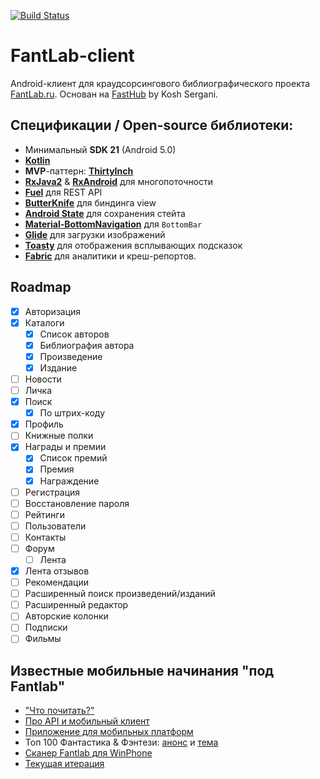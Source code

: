 [![Build Status](https://travis-ci.org/kenrube/FantLab-client.svg?branch=master)](https://travis-ci.org/kenrube/FantLab-client)

# FantLab-client
Android-клиент для краудсорсингового библиографического проекта [FantLab.ru](https://fantlab.ru). Основан на [FastHub](https://github.com/k0shk0sh/FastHub) by Kosh Sergani.

## Спецификации / Open-source библиотеки:
- Минимальный **SDK 21** (Android 5.0)
- [**Kotlin**](https://github.com/JetBrains/kotlin)
- **MVP**-паттерн: [**ThirtyInch**](https://github.com/grandcentrix/ThirtyInch)
- [**RxJava2**](https://github.com/ReactiveX/RxJava) & [**RxAndroid**](https://github.com/ReactiveX/RxAndroid) для многопоточности
- [**Fuel**](https://github.com/kittinunf/Fuel) для REST API
- [**ButterKnife**](https://github.com/JakeWharton/butterknife) для биндинга view
- [**Android State**](https://github.com/evernote/android-state) для сохранения стейта
- [**Material-BottomNavigation**](https://github.com/sephiroth74/Material-BottomNavigation) для `BottomBar`
- [**Glide**](https://github.com/bumptech/glide) для загрузки изображений
- [**Toasty**](https://github.com/GrenderG/Toasty) для отображения всплывающих подсказок
- [**Fabric**](https://fabric.io/kits/android/crashlytics) для аналитики и креш-репортов.

## Roadmap
- [x] Авторизация
- [x] Каталоги
  - [x] Список авторов
  - [x] Библиография автора
  - [x] Произведение
  - [x] Издание
- [ ] Новости
- [ ] Личка
- [x] Поиск
  - [x] По штрих-коду
- [x] Профиль
- [ ] Книжные полки
- [x] Награды и премии
  - [x] Список премий
  - [x] Премия
  - [x] Награждение
- [ ] Регистрация
- [ ] Восстановление пароля
- [ ] Рейтинги
- [ ] Пользователи
- [ ] Контакты
- [ ] Форум
  - [ ] Лента
- [x] Лента отзывов
- [ ] Рекомендации
- [ ] Расширенный поиск произведений/изданий
- [ ] Расширенный редактор
- [ ] Авторские колонки
- [ ] Подписки
- [ ] Фильмы

## Известные мобильные начинания "под Fantlab"
- ["Что почитать?"](https://fantlab.ru/forum/forum2page5/topic6858page1)
- [Про API и мобильный клиент](https://fantlab.ru/forum/forum2page6/topic7543page1)
- [Приложение для мобильных платформ](https://fantlab.ru/forum/forum2page3/topic8769page1)
- Топ 100 Фантастика & Фэнтези: [анонс](https://fantlab.ru/blogarticle32490) и [тема](https://fantlab.ru/forum/forum2page2/topic9391page1)
- [Сканер Fantlab для WinPhone](https://fantlab.ru/forum/forum2page3/topic9396page1)
- [Текущая итерация](https://fantlab.ru/forum/forum2page1/topic10144page1)
